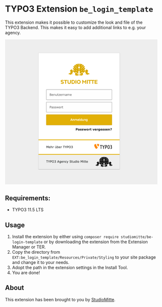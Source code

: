 # TYPO3 Extension `be_login_template`

This extension makes it possible to customize the look and file of the TYPO3 Backend. This makes it easy to add additional links to e.g. your agency.

![Example](Resources/Public/Documentation/Example.png)

## Requirements:

- TYPO3 11.5 LTS

## Usage

1. Install the extension by either using `composer require studiomitte/be-login-template` or by downloading the extension from the Extension Manager or TER.
2. Copy the directory from `EXT:be_login_template/Resources/Private/Styling` to your site package and change it to your needs.
3. Adopt the path in the extension settings in the Install Tool.
4. You are done!

## About

This extension has been brought to you by [StudioMitte](https://studiomitte.com).

